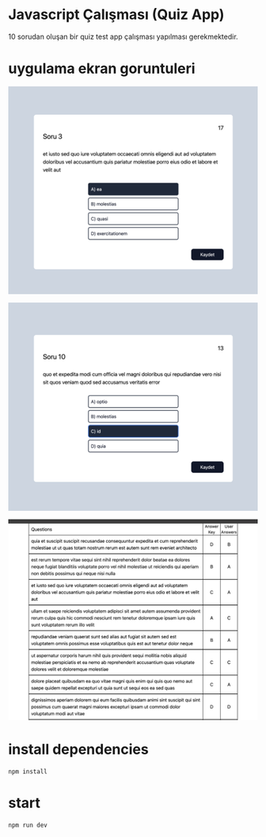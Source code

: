 # Javascript Çalışması (Quiz App)
10 sorudan oluşan bir quiz test app çalışması yapılması gerekmektedir.

# uygulama ekran goruntuleri

![Alt text](/src/assets/question-ss-0.png?raw=true "Soru Ekran Goruntusu 1")

![Alt text](/src/assets/question-ss.png?raw=true "Soru Ekran Goruntusu 2")

![Alt text](/src/assets/results.png?raw=true "Sonuc Ekran Goruntusu")


# install dependencies

```
npm install
```

# start

```
npm run dev
```


